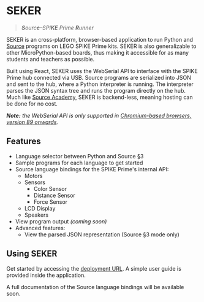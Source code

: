 # SEKER

> _**S**ourc**e**–SPI**KE** Prime **R**unner_

SEKER is an cross-platform, browser-based application to run Python and [Source](https://github.com/source-academy/js-slang) programs on LEGO SPIKE Prime kits. SEKER is also generalizable to other MicroPython-based boards, thus making it accessible for as many students and teachers as possible.

Built using React, SEKER uses the WebSerial API to interface with the SPIKE Prime hub connected via USB. Source programs are serialized into JSON and sent to the hub, where a Python interpreter is running. The interpreter parses the JSON syntax tree and runs the program directly on the hub. Much like [Source Academy](https://sourceacademy.org/), SEKER is backend-less, meaning hosting can be done for no cost.

_**Note:** the WebSerial API is only supported in [Chromium-based browsers, version 89 onwards](https://caniuse.com/web-serial)._

## Features

* Language selector between Python and Source §3
* Sample programs for each language to get started
* Source language bindings for the SPIKE Prime's internal API:
  * Motors
  * Sensors
    * Color Sensor
    * Distance Sensor
    * Force Sensor
  * LCD Display
  * Speakers
* View program output _(coming soon)_
* Advanced features:
  * View the parsed JSON representation (Source §3 mode only)

## Using SEKER

Get started by accessing the [deployment URL](https://richdom2185.github.io/seker/). A simple user guide is provided inside the application.

A full documentation of the Source language bindings will be available soon.
